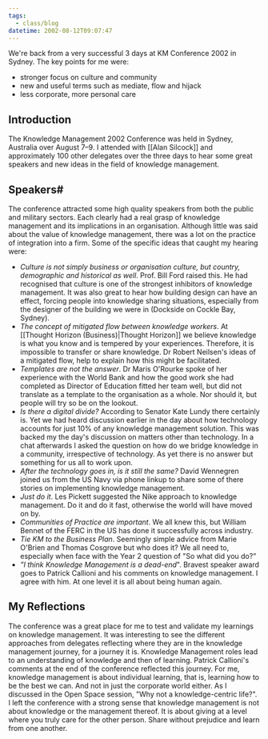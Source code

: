 ```yaml
---
tags:
  - class/blog
datetime: 2002-08-12T09:07:47
---
```

We're back from a very successful 3 days at KM Conference 2002 in Sydney. The key points for me were:
- stronger focus on culture and community
- new and useful terms such as mediate, flow and hijack
- less corporate, more personal care
## Introduction
The Knowledge Management 2002 Conference was held in Sydney, Australia over August 7–9. I attended with [[Alan Silcock]] and approximately 100 other delegates over the three days to hear some great speakers and new ideas in the field of knowledge management.
## Speakers#
The conference attracted some high quality speakers from both the public and military sectors. Each clearly had a real grasp of knowledge management and its implications in an organisation. Although little was said about the value of knowledge management, there was a lot on the practice of integration into a firm. Some of the specific ideas that caught my hearing were:
- *Culture is not simply business or organisation culture, but country, demographic and historical as well*. Prof. Bill Ford raised this. He had recognised that culture is one of the strongest inhibitors of knowledge management. It was also great to hear how building design can have an effect, forcing people into knowledge sharing situations, especially from the designer of the building we were in (Dockside on Cockle Bay, Sydney).
- *The concept of mitigated flow between knowledge workers*. At [[Thought Horizon (Business)|Thought Horizon]] we believe knowledge is what you know and is tempered by your experiences. Therefore, it is impossible to transfer or share knowledge. Dr Robert Neilsen's ideas of a mitigated flow, help to explain how this might be facilitated.
- *Templates are not the answer*. Dr Maris O'Rourke spoke of her experience with the World Bank and how the good work she had completed as Director of Education fitted her team well, but did not translate as a template to the organisation as a whole. Nor should it, but people will try so be on the lookout. 
- *Is there a digital divide?* According to Senator Kate Lundy there certainly is. Yet we had heard discussion earlier in the day about how technology accounts for just 10% of any knowledge management solution. This was backed my the day's discussion on matters other than technology. In a chat afterwards I asked the question on how do we bridge knowledge in a community, irrespective of technology. As yet there is no answer but something for us all to work upon. 
- *After the technology goes in, is it still the same?* David Wennegren joined us from the US Navy via phone linkup to share some of there stories on implementing knowledge management.
- *Just do it*. Les Pickett suggested the Nike approach to knowledge management. Do it and do it fast, otherwise the world will have moved on by.
- *Communities of Practice are important*. We all knew this, but William Bennet of the FERC in the US has done it successfully across industry.
- *Tie KM to the Business Plan*. Seemingly simple advice from Marie O'Brien and Thomas Cosgrove but who does it? We all need to, especially when face with the Year 2 question of "So what did you do?”
- *”I think Knowledge Management is a dead-end*". Bravest speaker award goes to Patrick Callioni and his comments on knowledge management. I agree with him. At one level it is all about being human again.
## My Reflections
The conference was a great place for me to test and validate my learnings on knowledge management. It was interesting to see the different approaches from delegates reflecting where they are in the knowledge management journey, for a journey it is. Knowledge Management roles lead to an understanding of knowledge and then of learning. Patrick Callioni's comments at the end of the conference reflected this journey. For me, knowledge management is about individual learning, that is, learning how to be the best we can. And not in just the corporate world either. As I discussed in the Open Space session, "Why not a knowledge-centric life?". I left the conference with a strong sense that knowledge management is not about knowledge or the management thereof. It is about giving at a level where you truly care for the other person. Share without prejudice and learn from one another.